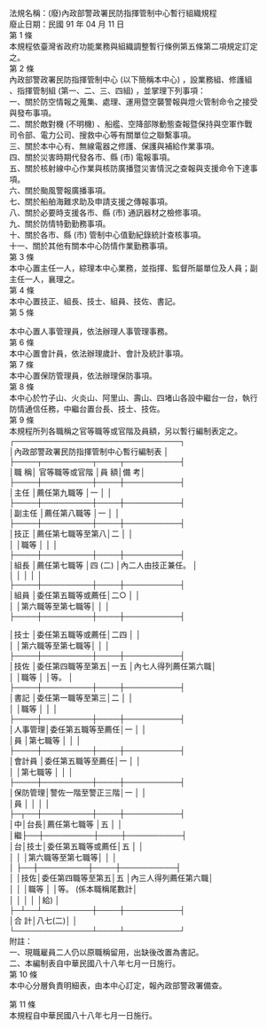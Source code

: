 法規名稱：(廢)內政部警政署民防指揮管制中心暫行組織規程  
廢止日期：民國 91 年 04 月 11 日  
第 1 條  
本規程依臺灣省政府功能業務與組織調整暫行條例第五條第二項規定訂定  
之。  
第 2 條  
內政部警政署民防指揮管制中心 (以下簡稱本中心) ，設業務組、修護組  
、指揮管制組 (第一、二、三、四組) ，並掌理下列事項：  
一、關於防空情報之蒐集、處理、運用暨空襲警報與燈火管制命令之接受  
與發布事項。  
二、關於敵對機 (不明機) 、船艦、空降部隊動態查報暨保持與空軍作戰  
司令部、電力公司、搜救中心等有關單位之聯繫事項。  
三、關於本中心有、無線電器之修護、保護與補給作業事項。  
四、關於災害時期代發各市、縣 (市) 電報事項。  
五、關於核射線中心作業與核防廣播暨災害情況之查報與支援命令下達事  
項。  
六、關於颱風警報廣播事項。  
七、關於船舶海難求助及申請支援之傳報事項。  
八、關於必要時支援各市、縣 (市) 通訊器材之檢修事項。  
九、關於防情特勤勤務事項。  
十、關於各市、縣 (市) 管制中心值勤紀錄統計查核事項。  
十一、關於其他有關本中心防情作業勤務事項。  
第 3 條  
本中心置主任一人，綜理本中心業務，並指揮、監督所屬單位及人員；副  
主任一人，襄理之。  
第 4 條  
本中心置技正、組長、技士、組員、技佐、書記。  
第 5 條  


本中心置人事管理員，依法辦理人事管理事務。  
第 6 條  
本中心置會計員，依法辦理歲計、會計及統計事項。  
第 7 條  
本中心置保防管理員，依法辦理保防事項。  
第 8 條  
本中心於竹子山、火炎山、阿里山、壽山、四堵山各設中繼台一台，執行  
防情通信任務，中繼台置台長、技士、技佐。  
第 9 條  
本規程所列各職稱之官等職等或官階及員額，另以暫行編制表定之。  
┌──────────────────────────────┐  
│內政部警政署民防指揮管制中心暫行編制表 │  
├────┬─────────┬────┬──────────┤  
│職 稱│ 官等職等或官階 │員 額│備 考│  
├────┼─────────┼────┼──────────┤  
│主任 │薦任第九職等 │一 │ │  
├────┼─────────┼────┼──────────┤  
│副主任 │薦任第八職等 │一 │ │  
├────┼─────────┼────┼──────────┤  
│技正 │薦任第七職等至第八│二 │ │  
│ │職等 │ │ │  
├────┼─────────┼────┼──────────┤  
│組長 │薦任第七職等 │四 (二) │內二人由技正兼任。 │  
│ │ │ │ │  
├────┼─────────┼────┼──────────┤  
│組員 │委任第五職等或薦任│二○ │ │  
│ │第六職等至第七職等│ │ │  
├────┼─────────┼────┼──────────┤  


│技士 │委任第五職等或薦任│二四 │ │  
│ │第六職等至第七職等│ │ │  
├────┼─────────┼────┼──────────┤  
│技佐 │委任第四職等至第五│一五 │內七人得列薦任第六職│  
│ │職等 │ │等。 │  
├────┼─────────┼────┼──────────┤  
│書記 │委任第一職等至第三│二 │ │  
│ │職等 │ │ │  
├────┼─────────┼────┼──────────┤  
│人事管理│委任第五職等至薦任│一 │ │  
│員 │第七職等 │ │ │  
├────┼─────────┼────┼──────────┤  
│會計員 │委任第五職等至薦任│一 │ │  
│ │第七職等 │ │ │  
├────┼─────────┼────┼──────────┤  
│保防管理│警佐一階至警正三階│一 │ │  
│員 │ │ │ │  
├─┬──┼─────────┼────┼──────────┤  
│中│台長│薦任第七職等 │五 │ │  
│繼├──┼─────────┼────┼──────────┤  
│台│技士│委任第五職等或薦任│五 │ │  
│ │ │第六職等至第七職等│ │ │  
│ ├──┼─────────┼────┼──────────┤  
│ │技佐│委任第四職等至第五│五 │內三人得列薦任第六職│  
│ │ │職等 │ │等。 (係本職稱尾數計│  
│ │ │ │ │給) │  
├─┴──┴─────────┼────┼──────────┤  
│合 計│八七(二)│ │  
└──────────────┴────┴──────────┘  
附註：  
一、現職雇員二人仍以原職稱留用，出缺後改置為書記。  
二、本編制表自中華民國八十八年七月一日施行。  
第 10 條  
本中心分層負責明細表，由本中心訂定，報內政部警政署備查。  


第 11 條  
本規程自中華民國八十八年七月一日施行。  


